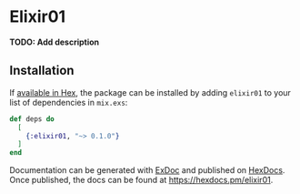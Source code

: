 # Elixir01

**TODO: Add description**

## Installation

If [available in Hex](https://hex.pm/docs/publish), the package can be installed
by adding `elixir01` to your list of dependencies in `mix.exs`:

```elixir
def deps do
  [
    {:elixir01, "~> 0.1.0"}
  ]
end
```

Documentation can be generated with [ExDoc](https://github.com/elixir-lang/ex_doc)
and published on [HexDocs](https://hexdocs.pm). Once published, the docs can
be found at <https://hexdocs.pm/elixir01>.

